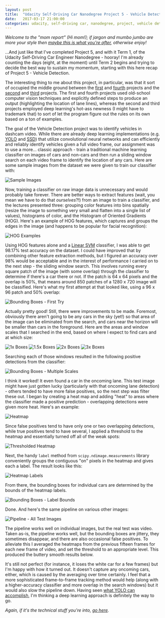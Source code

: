 ```yaml
---
layout: post
title:  "Udacity Self-Driving Car Nanodegree Project 5 - Vehicle Detection"
date:   2017-03-17 21:00:00 
categories: udacity, self-driving car, nanodegree, project, vehicle detection, machine learning, computer vision
---
```


*Welcome to the "mom report" (Hi mom!); if jargon and mumbo jumbo are more your style then [maybe this is what you're after](https://github.com/jeremy-shannon/CarND-Vehicle-Detection), otherwise enjoy!*

[//]: # (Image References)
[image1]: https://github.com/jeremy-shannon/CarND-Vehicle-Detection/blob/master/output_images/01_random_data_grid.png?raw=true
[image2]: https://github.com/jeremy-shannon/CarND-Vehicle-Detection/blob/master/output_images/02_hog_visualization.png?raw=true
[image3]: https://github.com/jeremy-shannon/CarND-Vehicle-Detection/blob/master/output_images/03_detections.png?raw=true
[image4]: https://github.com/jeremy-shannon/CarND-Vehicle-Detection/blob/master/output_images/04_boxes_1.png?raw=true
[image5]: https://github.com/jeremy-shannon/CarND-Vehicle-Detection/blob/master/output_images/05_boxes_2.png?raw=true
[image6]: https://github.com/jeremy-shannon/CarND-Vehicle-Detection/blob/master/output_images/06_boxes_3.png?raw=true
[image6a]: https://github.com/jeremy-shannon/CarND-Vehicle-Detection/blob/master/output_images/06a_boxes_4.png?raw=true
[image7]: https://github.com/jeremy-shannon/CarND-Vehicle-Detection/blob/master/output_images/07_all_detections.png?raw=true
[image8]: https://github.com/jeremy-shannon/CarND-Vehicle-Detection/blob/master/output_images/08_heatmap.png?raw=true
[image9]: https://github.com/jeremy-shannon/CarND-Vehicle-Detection/blob/master/output_images/09_heatmap_threshold.png?raw=true
[image10]: https://github.com/jeremy-shannon/CarND-Vehicle-Detection/blob/master/output_images/10_label_heatmap.png?raw=true
[image11]: https://github.com/jeremy-shannon/CarND-Vehicle-Detection/blob/master/output_images/11_final_boxes.png?raw=true
[image12]: https://github.com/jeremy-shannon/CarND-Vehicle-Detection/blob/master/output_images/12_all_test_detects.png?raw=true
[video1]: https://github.com/jeremy-shannon/CarND-Vehicle-Detection/blob/master/test_video_out.mp4
[video2]: https://github.com/jeremy-shannon/CarND-Vehicle-Detection/blob/master/test_video_out_2.mp4
[video3]: https://github.com/jeremy-shannon/CarND-Vehicle-Detection/blob/master/project_video_out.mp4

...And just like that I've completed Project 5, and with it Term 1, of the Udacity Self-Driving Car Engineer Nanodegree - hooray! I'm already counting the days (eight, at the moment) until Term 2 begins and trying to decide the best way to sustain my momentum, starting with this here recap of Project 5 - Vehicle Detection.

The interesting thing to me about this project, in particular, was that it sort of occupied the middle ground between the [first](http://jeremyshannon.com/2016/12/23/udacity-sdcnd-finding-lane-lines.html) and [fourth](http://jeremyshannon.com/2017/03/03/udacity-sdcnd-advanced-lane-finding.html) projects and the [second](http://jeremyshannon.com/2017/01/13/udacity-sdcnd-traffic-sign-classifier.html) and [third](http://jeremyshannon.com/2017/02/10/udacity-sdcnd-behavioral-cloning.html) projects. The first and fourth projects used old-school computer vision techniques and explicitly defined steps to produce an output (highlighting the location of lane lines), whereas the second and third projects employed deep learning's hot-ass newness (I might have to trademark that) to sort of let the program figure out the rules on its own based on a ton of examples. 

The goal of the Vehicle Detection project was to identify vehicles in dashcam video. While there are already deep learning implementations (e.g. [YOLO](https://pjreddie.com/darknet/yolo/) and [SSD](http://www.cs.unc.edu/~wliu/papers/ssd.pdf)) that utilize convolutional neural networks and can efficiently and reliably identify vehicles given a full video frame, our assignment was to use a more... classic approach - train a traditional machine learning classifier on images of cars and non-cars and then run a sliding window search on each video frame to identify the location of any cars. Here are some sample images from the dataset we were given to train our classifier with:

![Sample Images][image1]

Now, training a classifier on raw image data is unnecessary and would probably take forever. There are better ways to extract features (wait, you mean we have to do that *ourselves*?!) from an image to train a classifier, and the lectures presented three: grouping color features into bins spatially (resize the image to something very small and flatten into a single list of values), histograms of color, and the Histogram of Oriented Gradients (HOG). Here's an example of HOG features, which captures and groups the edges in the image (and happens to be popular for facial recognition):

![HOG Examples][image2]

Using HOG features alone and a [Linear SVM](https://en.wikipedia.org/wiki/Support_vector_machine#Linear_SVM) classifier, I was able to get 98.17% test accuracy on the dataset. I could have improved that by combining other feature extraction methods, but I figured an accuracy over 98% would be acceptable and in the interest of performance I carried on to the next step - the sliding window search. This involves running every square patch of the image (with some overlap) through the classifier to determine if there's a car there or not. If the patch is 64 x 64 pixels and the overlap is 50%, that means around 850 patches of a 1280 x 720 image will be classified. Here's what my first attempt at that looked like, using a 96 x 96 patch and 50% overlap:

![Bounding Boxes - First Try][image3]

Actually pretty good! Still, there were improvements to be made. Foremost, obviously there aren't going to be any cars in the sky (yet!) so that area of the image can be eliminated from the search, and cars near the horizon will be smaller than cars in the foreground. Here are the areas and window scales that I searched in the end, based on where I expect to find cars and at which size:

![1x Boxes][image4]
![1.5x Boxes][image5]
![2x Boxes][image6]
![3x Boxes][image6a]

Searching each of those windows resulted in the following positive detections from the classifier:

![Bounding Boxes - Multiple Scales][image7]

I think it worked! It even found a car in the oncoming lane. This test image might have just gotten lucky (particularly with that oncoming lane detection) - others tended to have more false positives, so the next step was filter these out. I began by creating a heat map and adding "heat" to areas where the classifier made a positive prediction - overlapping detections were given more heat. Here's an example:

![Heatmap][image8]

Since false positives tend to have only one or two overlapping detections, while true positives tend to have several, I applied a threshold to the heatmap and essentially turned off all of the weak spots:

![Thresholded Heatmap][image9]

Next, the handy `label` method from `scipy.ndimage.measurements` library conveniently groups the contiguous "on" pixels in the heatmap and gives each a label. The result looks like this:

![Heatmap Labels][image10]

From there, the bounding boxes for individual cars are determined by the bounds of the heatmap labels.

![Bounding Boxes - Label Bounds][image11]

Done. And here's the same pipeline on various other images:

![Pipeline - All Test Images][image12]

The pipeline works well on individual images, but the real test was video. Taken as-is, the pipeline works well, but the bounding boxes are jittery, they sometimes disappear, and there are also occasional false positives. To alleviate this I averaged the heatmaps from the previous fifteen frames for each new frame of video, and set the threshold to an appropriate level. This produced the buttery smooth results below.

[video3]: https://github.com/jeremy-shannon/CarND-Vehicle-Detection/blob/master/project_video_out.mp4

It's still not perfect (for instance, it loses the white car for a few frames) but I'm happy with how it turned out. It doesn't capture any oncoming cars, either, which is caused by the averaging over time certainly. I feel that a more sophisticated frame-to-frame tracking method would help (along with a higher-accuracy classifier and more overlap in the search windows) but it would also slow the pipeline down. Having seen [what YOLO can accomplish](https://medium.com/@ksakmann/vehicle-detection-and-tracking-using-hog-features-svm-vs-yolo-73e1ccb35866#.8apeq334r), I'm thinking a deep learning approach is definitely the way to go.

*Again, if it's the technical stuff you're into, [go here](https://github.com/jeremy-shannon/CarND-Vehicle-Detection).*
